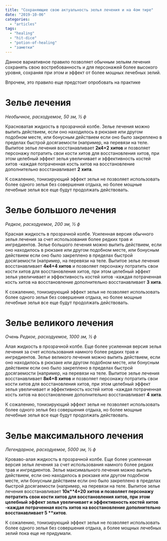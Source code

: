 ```yaml
---
title: "Сохраняющие свою актуальность зелья лечения и на 4ом тире"
date: "2019-10-06"
categories: 
  - "articles"
tags: 
  - "healing"
  - "hit-dice"
  - "potion-of-healing"
  - "заметки"
---
```


Данное вариативное правило позволяет обычным зельям лечения сохранять свою востребованность и для персонажей более высокого уровня, сохраняя при этом и эффект от более мощных лечебных зелий.

Впрочем, это правило еще предстоит опробовать на практике

# Зелье лечения

_Необычное, расходуемое, 50 зм, ½ ф_

Красноватая жидкость в прозрачной колбе. Зелье лечения можно выпить действием, если оно находилось в рюкзаке или другом подобном месте, или бонусным действием если оно было закреплено в пределах быстрой досягаемости (например, на перевязи на теле. Выпитое зелье лечения восстанавливает **2к4+2** **хитов** и позволяет персонажу потратить свои кости хитов для восстановления хитов, при этом целебный эффект зелья увеличивает и эффективность костей хитов -каждая потраченная кость хитов на восстановление дополнительно восстанавливает **2** **хита**.

К сожалению, тонизирующий эффект зелья не позволяет использовать более одного зелья без совершения отдыха, но более мощные лечебные зелья все еще будут продолжать действовать.

# Зелье большого лечения

_Редкое, расходуемое, 200 зм, ½ ф_

Красная жидкость в прозрачной колбе. Усиленная версия обычного зелья лечения за счет использования более редких трав и ингредиентов. Зелье большого лечения можно выпить действием, если оно находилось в рюкзаке или другом подобном месте, или бонусным действием если оно было закреплено в пределах быстрой досягаемости (например, на перевязи на теле. Выпитое зелье лечения восстанавливает **4к4+4 хитов** и позволяет персонажу потратить свои кости хитов для восстановления хитов, при этом целебный эффект зелья увеличивает и эффективность костей хитов -каждая потраченная кость хитов на восстановление дополнительно восстанавливает **3** **хита**.

К сожалению, тонизирующий эффект зелья не позволяет использовать более одного зелья без совершения отдыха, но более мощные лечебные зелья все еще будут продолжать действовать.

# Зелье великого лечения

_Очень Редкое, расходуемое, 1000 зм, ½ ф_

Алая жидкость в прозрачной колбе. Еще более усиленная версия зелья лечения за счет использования намного более редких трав и ингредиентов. Зелье великого лечения можно выпить действием, если оно находилось в рюкзаке или другом подобном месте, или бонусным действием если оно было закреплено в пределах быстрой досягаемости (например, на перевязи на теле. Выпитое зелье лечения восстанавливает **8к4+8 хитов** и позволяет персонажу потратить свои кости хитов для восстановления хитов, при этом целебный эффект зелья увеличивает и эффективность костей хитов -каждая потраченная кость хитов на восстановление дополнительно восстанавливает **4** **хита**.

К сожалению, тонизирующий эффект зелья не позволяет использовать более одного зелья без совершения отдыха, но более мощные лечебные зелья все еще будут продолжать действовать.

# Зелье максимального лечения

_Легендарное, расходуемое, 5000 зм, ½ ф_

Кроваво-алая жидкость в прозрачной колбе. Еще более усиленная версия зелья лечения за счет использования намного более редких трав и ингредиентов. Зелье максимального лечения можно выпить действием, если оно находилось в рюкзаке или другом подобном месте, или бонусным действием если оно было закреплено в пределах быстрой досягаемости (например, на перевязи на теле. Выпитое зелье лечения восстанавливает **10к****4+****20 хитов** и позволяет персонажу потратить свои кости хитов для восстановления хитов, при этом целебный эффект зелья увеличивает и эффективность костей хитов -каждая потраченная кость хитов на восстановление дополнительно восстанавливает **5** **хит****ов**.

К сожалению, тонизирующий эффект зелья не позволяет использовать более одного зелья без совершения отдыха, а более мощных лечебных зелий пока еще не придумали.
